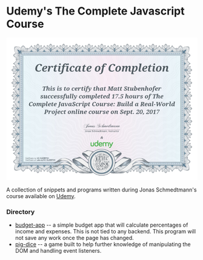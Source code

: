 # Udemy's The Complete Javascript Course

![Certification](cert.jpg)

A collection of snippets and programs written during Jonas Schmedtmann's course available on [Udemy](https://www.udemy.com/the-complete-javascript-course).

### Directory
- [budget-app](budget-app) -- a simple budget app that will calculate percentages of income and expenses. This is not tied to any backend. This program will not save any work once the page has changed.
- [pig-dice](pig-dice) -- a game built to help further knowledge of manipulating the DOM and handling event listeners.
